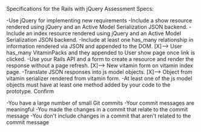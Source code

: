 Specifications for the Rails with jQuery Assessment
Specs:

 -Use jQuery for implementing new requirements
 -Include a show resource rendered using jQuery and an Active Model Serialization JSON backend.
 -Include an index resource rendered using jQuery and an Active Model Serialization JSON backend.
 -Include at least one has_many relationship in information rendered via JSON and appended to the DOM.
  [X]--> User has_many VitaminPacks and they appended to User show page once link is clicked.
 -Use your Rails API and a form to create a resource and render the response without a page refresh.
  [X]--> New vitamin form on vitamin index page.
 -Translate JSON responses into js model objects.
  [X]--> Object from vitamin serializer rendered from vitamin form.
 -At least one of the js model objects must have at least one method added by your code to the prototype.
Confirm

 -You have a large number of small Git commits
 -Your commit messages are meaningful
 -You made the changes in a commit that relate to the commit message
 -You don't include changes in a commit that aren't related to the commit message
